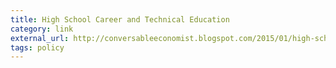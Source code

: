 ```yaml
---
title: High School Career and Technical Education
category: link
external_url: http://conversableeconomist.blogspot.com/2015/01/high-school-career-and-technical.html
tags: policy
---
```

